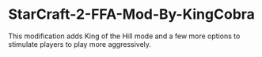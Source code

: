 # StarCraft-2-FFA-Mod-By-KingCobra
This modification adds King of the Hill mode and a few more options to stimulate players to play more aggressively.
